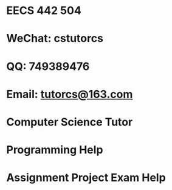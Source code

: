 # EECS 442 504
# WeChat: cstutorcs

# QQ: 749389476

# Email: tutorcs@163.com

# Computer Science Tutor

# Programming Help

# Assignment Project Exam Help
